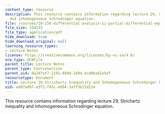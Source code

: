 ```yaml
---
content_type: resource
description: This resource contains information regarding lecture 29, Strichartz inequality
  and inhomogeneous Schrodinger equation.
file: /courses/18-156-differential-analysis-ii-partial-differential-equations-and-fourier-analysis-spring-2016/ed87a807e372f43ce0843aff3b15d224_MIT18_156S16_lec29.pdf
file_size: 310233
file_type: application/pdf
hide_download: true
hide_download_original: null
learning_resource_types:
- Lecture Notes
license: https://creativecommons.org/licenses/by-nc-sa/4.0/
ocw_type: OCWFile
parent_title: Lecture Notes
parent_type: CourseSection
parent_uid: 0a287af7-2191-694d-1d94-dcd0ba01e5ef
resourcetype: Document
title: Lecture 29 Strichartz Inequality and Inhomogeneous Schrodinger Equation
uid: ed87a807-e372-f43c-e084-3aff3b15d224
---
```

This resource contains information regarding lecture 29, Strichartz inequality and inhomogeneous Schrodinger equation.